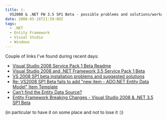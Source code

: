 ```yaml
---
title: |-
  VS2008 & .NET FW 3.5 SP1 Beta - possible problems and solutions/workarounds (mainly focused on Entity Framework, but not only)
date: 2008-05-16T21:59:00Z
tags:
  - .NET
  - Entity Framework
  - Visual Studio
  - Windows
---
```

Couple of links I've found during recent days:

* [Visual Studio 2008 Service Pack 1 Beta Readme][1]
* [Visual Studio 2008 and .NET Framework 3.5 Service Pack 1 Beta][2]
* [VS 2008 SP1 beta installation problems and suggested solutions][3]
* [Re: VS2008 SP1 Beta fails to add "new item - ADO.NET Entity Data Model" Item Template][4]
* [Can't find the Entity Data Source?][5]
* [Entity Framework Breaking Changes - Visual Studio 2008 & .NET 3.5 SP1 Beta][6]

(in particular to have it on some place and not to lose it :))

[1]: http://download.microsoft.com/download/8/F/D/8FD2A9F0-C3D4-4B0A-80AF-88D738DCDDF4/VSReadme.htm
[2]: http://weblogs.asp.net/scottgu/archive/2008/05/12/visual-studio-2008-and-net-framework-3-5-service-pack-1-beta.aspx
[3]: http://forums.microsoft.com/MSDN/ShowPost.aspx?PostID=3356057&SiteID=1
[4]: http://forums.microsoft.com/MSDN/ShowPost.aspx?PostID=3347714&SiteID=1
[5]: http://blogs.msdn.com/adonet/archive/2008/05/14/can-t-find-the-entity-data-source.aspx
[6]: http://blogs.msdn.com/adonet/pages/entity-framework-breaking-changes-visual-studio-2008-net-3-5-sp1-beta.aspx